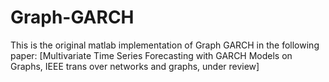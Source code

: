# Graph-GARCH
This is the original matlab implementation of Graph GARCH in the following paper: [Multivariate Time Series Forecasting
with GARCH Models on Graphs, IEEE trans over networks and graphs, under review] 
